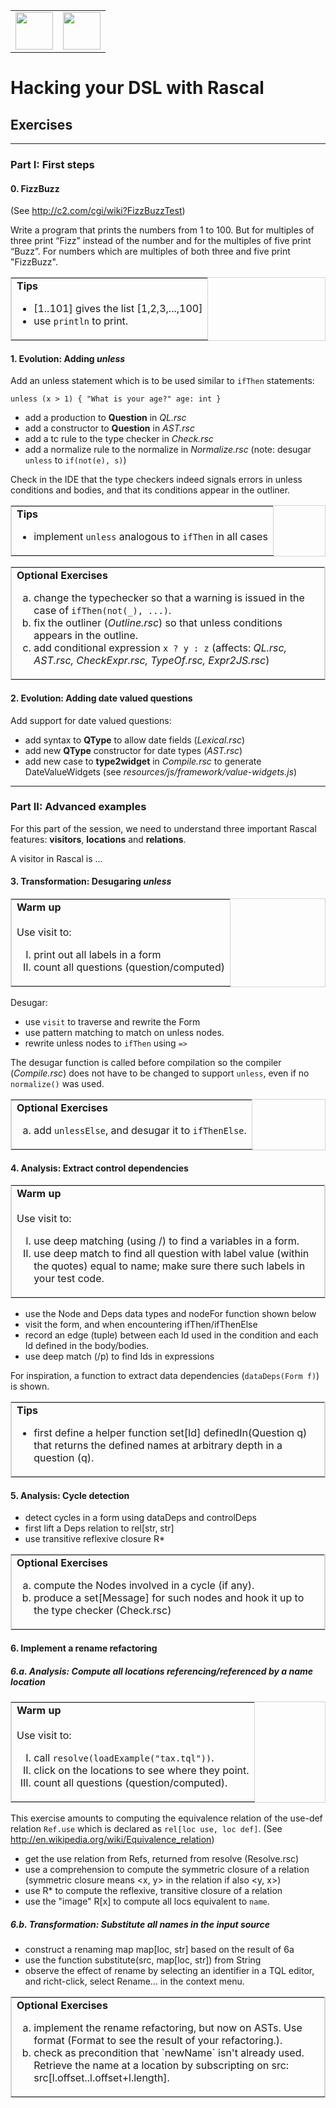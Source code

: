 <table width="100%">
<tr>
<td>
<img src="http://homepages.cwi.nl/~hills/images/logo.png" height="60px"/>
</td>
<td align="right">
<img src="http://homepages.cwi.nl/~pietrzak/img/1b_CWI_LogoPMS193.png" height="60px"/>
</td>
</tr>
</table>

# Hacking your DSL with Rascal
## Exercises
---
### Part I: First steps

#### 0. FizzBuzz

(See <http://c2.com/cgi/wiki?FizzBuzzTest>)

Write a program that prints the numbers from 1 to 100. But for multiples of three print “Fizz” instead of the number and for the multiples of five print “Buzz”. For numbers which are multiples of both three and five print "FizzBuzz".


<table border="1" width="100%" bordercolor="lightgrey">
<tr><td>
<strong>Tips</strong>
<ul>
<li>[1..101] gives the list [1,2,3,...,100]</li>
<li>use <code>println</code> to print.</li>
</td></tr>
</table>

#### 1. Evolution: Adding *unless*

Add an unless statement which is to be used similar to `ifThen` statements: 

	unless (x > 1) { "What is your age?" age: int }
	
 *  add a production to **Question** in *QL.rsc*
 *  add a constructor to **Question** in *AST.rsc*
 *  add a tc rule to the type checker in *Check.rsc*
 *  add a normalize rule to the normalize in *Normalize.rsc* (note: desugar `unless` to `if(not(e), s)`)
 
Check in the IDE that the type checkers indeed signals errors in unless conditions and bodies, and that its conditions appear in the outliner.  

<table border="1" width="100%" bordercolor="lightgrey">
<tr><td>
<strong>Tips</strong>
<ul>
<li>implement <code>unless</code> analogous to <code>ifThen</code> in all cases</li>
</td></tr>
</table>

<table border="1" width="100%" bordercolor="lightgrey">
<tr><td>
<strong>Optional Exercises</strong>
<ol type="a">
<li>change the typechecker so that a warning is issued in the case of <code>ifThen(not(_), ...)</code>.</li>
<li>fix the outliner (<i>Outline.rsc</i>) so that unless conditions appears in the outline.</li>
<li>add conditional expression <code>x ? y : z</code> (affects: <i>QL.rsc, AST.rsc, CheckExpr.rsc, TypeOf.rsc, Expr2JS.rsc</i>)</li>
</ol>
</td></tr>
</table>

 
#### 2. Evolution: Adding date valued questions

Add support for date valued questions:

* add syntax to **QType** to allow date fields (*Lexical.rsc*)
* add new **QType** constructor for date types (*AST.rsc*)
* add new case to **type2widget** in *Compile.rsc* to generate DateValueWidgets (see *resources/js/framework/value-widgets.js*)

---
### Part II: Advanced examples

For this part of the session, we need to understand three important Rascal features: **visitors**, **locations** and **relations**.A visitor in Rascal is ...#### 3. Transformation: Desugaring *unless*

<table border="1" width="100%" bordercolor="lightgrey">
<tr><td>
<strong>Warm up</strong><br><br>
Use visit to:
<ol type="I">
<li>print out all labels in a form</li>
<li>count all questions (question/computed)</li>
</ol>
</td></tr>
</table>

Desugar:

* use `visit` to traverse and rewrite the Form
* use pattern matching to match on unless nodes.
* rewrite unless nodes to `ifThen` using `=>`

The desugar function is called before compilation so the compiler (*Compile.rsc*) does not have to be changed to support `unless`, even if no `normalize()` was used.


<table border="1" width="100%" bordercolor="lightgrey">
<tr><td>
<strong>Optional Exercises</strong>
<ol type="a">
<li>add <code>unlessElse</code>, and desugar it to <code>ifThenElse</code>.</li>
</ol>
</td></tr>
</table>

#### 4. Analysis: Extract control dependencies

<table border="1" width="100%" bordercolor="lightgrey">
<tr><td>
<strong>Warm up</strong><br><br>
Use visit to:
<ol type="I">
<li>use deep matching (using /) to find a variables in a form.</li>
<li>use deep match to find all question with label value (within the quotes) equal to name; make sure there such labels in your test code.</li>
</ol>
</td></tr>
</table>

 * use the Node and Deps data types and nodeFor function shown below
 * visit the form, and when encountering ifThen/ifThenElse
 * record an edge (tuple) between each Id used in the condition and each Id defined in the body/bodies.
 *  use deep match (/p) to find Ids in expressions

For inspiration, a function to extract data dependencies (`dataDeps(Form f)`) is shown.

<table border="1" width="100%" bordercolor="lightgrey">
<tr><td>
<strong>Tips</strong>
<ul>
<li>first define a helper function set[Id] definedIn(Question q) that returns the defined names at arbitrary depth in a question (q).</li>
</td></tr>
</table>

#### 5. Analysis: Cycle detection
 
 * detect cycles in a form using dataDeps and controlDeps
 * first lift a Deps relation to rel[str, str]
 * use transitive reflexive closure R* 

<table border="1" width="100%" bordercolor="lightgrey">
<tr><td>
<strong>Optional Exercises</strong>
<ol type="a">
<li>compute the Nodes involved in a cycle (if any).</li>
<li>produce a set[Message] for such nodes and hook it up to the type checker (Check.rsc)</li>
</ol>
</td></tr>
</table>

#### 6. Implement a rename refactoring

##### 6.a. Analysis: Compute all locations referencing/referenced by a name location

<table border="1" width="100%" bordercolor="lightgrey">
<tr><td>
<strong>Warm up</strong><br><br>
Use visit to:
<ol type="I">
<li>call <code>resolve(loadExample("tax.tql"))</code>.</li>
<li>click on the locations to see where they point.</li>
<li>count all questions (question/computed).</li>
</ol>
</td></tr>
</table>

This exercise amounts to computing the equivalence relation of the use-def
relation `Ref.use` which is declared as `rel[loc use, loc def]`.
(See http://en.wikipedia.org/wiki/Equivalence_relation)

 * get the use relation from Refs, returned from resolve (Resolve.rsc)
 * use a comprehension to compute the symmetric closure of a relation (symmetric closure means <x, y> in the relation if also <y, x>)
 * use R* to compute the reflexive, transitive closure of a relation
 * use the "image" R[x] to compute all locs equivalent to `name`.

##### 6.b. Transformation: Substitute all names in the input source

* construct a renaming map map[loc, str] based on the result of 6a
* use the function substitute(src, map[loc, str]) from String
* observe the effect of rename by selecting an identifier in a TQL editor, and richt-click, select Rename... in the context menu.

<table border="1" width="100%" bordercolor="lightgrey">
<tr><td>
<strong>Optional Exercises</strong>
<ol type="a">
<li>implement the rename refactoring, but now on ASTs. Use format (Format to see the result of your refactoring.).</li>
<li>check as precondition that `newName` isn't already used. Retrieve the name at a location by  subscripting on src: src[l.offset..l.offset+l.length].</li>
</ol>
</td></tr>
</table>

